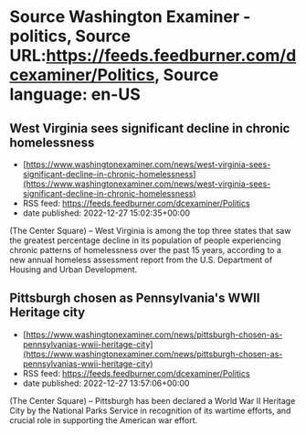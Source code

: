 # Source Washington Examiner - politics, Source URL:https://feeds.feedburner.com/dcexaminer/Politics, Source language: en-US

## West Virginia sees significant decline in chronic homelessness
 - [https://www.washingtonexaminer.com/news/west-virginia-sees-significant-decline-in-chronic-homelessness](https://www.washingtonexaminer.com/news/west-virginia-sees-significant-decline-in-chronic-homelessness)
 - RSS feed: https://feeds.feedburner.com/dcexaminer/Politics
 - date published: 2022-12-27 15:02:35+00:00

(The Center Square) – West Virginia is among the top three states that saw the greatest percentage decline in its population of people experiencing chronic patterns of homelessness over the past 15 years, according to a new annual homeless assessment report from the U.S. Department of Housing and Urban Development.

## Pittsburgh chosen as Pennsylvania's WWII Heritage city
 - [https://www.washingtonexaminer.com/news/pittsburgh-chosen-as-pennsylvanias-wwii-heritage-city](https://www.washingtonexaminer.com/news/pittsburgh-chosen-as-pennsylvanias-wwii-heritage-city)
 - RSS feed: https://feeds.feedburner.com/dcexaminer/Politics
 - date published: 2022-12-27 13:57:06+00:00

(The Center Square) – Pittsburgh has been declared a World War II Heritage City by the National Parks Service in recognition of its wartime efforts, and crucial role in supporting the American war effort.
